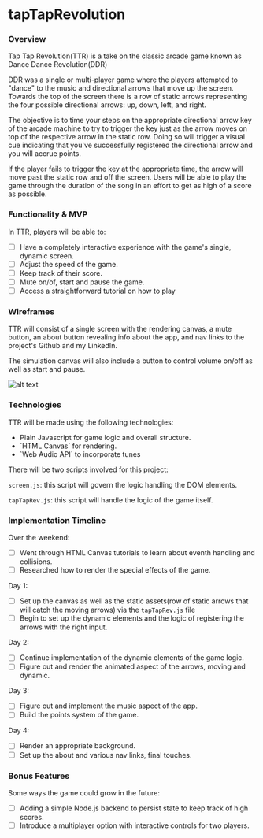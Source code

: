 # tapTapRevolution

### Overview

Tap Tap Revolution(TTR) is a take on the classic arcade game known as Dance Dance Revolution(DDR) 

DDR was a single or multi-player game where the players attempted to "dance" to the music and directional arrows that move up the screen. Towards the top of the screen there is a row of static arrows representing the four possible directional arrows: up, down, left, and right. 

The objective is to time your steps on the appropriate directional arrow key of the arcade machine to try to trigger the key just as the arrow moves on top of the respective arrow in the static row. Doing so will trigger a visual cue indicating that you've successfully registered the directional arrow and you will accrue points. 

If the player fails to trigger the key at the appropriate time, the arrow will move past the static row and off the screen. Users will be able to play the game through the duration of the song in an effort to get as high of a score as possible.

### Functionality & MVP

In TTR, players will be able to:
- [ ] Have a completely interactive experience with the game's single, dynamic screen.
- [ ] Adjust the speed of the game.
- [ ] Keep track of their score.
- [ ] Mute on/of, start and pause the game.
- [ ] Access a straightforward tutorial on how to play

### Wireframes

TTR will consist of a single screen with the rendering canvas, a mute button, an about button revealing info about the app, and nav links to the project's Github and my LinkedIn.

The simulation canvas will also include a button to control volume on/off as well as start and pause.

![alt text](https://imgur.com/ya6pyMx.png)

### Technologies

TTR will be made using the following technologies:
<ul>
  <li> Plain Javascript for game logic and overall structure.</li>
  <li> `HTML Canvas` for rendering.</li>
  <li> `Web Audio API` to incorporate tunes</li>
</ul>

There will be two scripts involved for this project:

`screen.js`: this script will govern the logic handling the DOM elements.

`tapTapRev.js`: this script will handle the logic of the game itself.

### Implementation Timeline

Over the weekend:
- [ ] Went through HTML Canvas tutorials to learn about eventh handling and collisions.
- [ ] Researched how to render the special effects of the game.

Day 1:
- [ ] Set up the canvas as well as the static assets(row of static arrows that will catch the moving arrows) via the `tapTapRev.js` file
- [ ] Begin to set up the dynamic elements and the logic of registering the arrows with the right input.

Day 2:
- [ ] Continue implementation of the dynamic elements of the game logic.
- [ ] Figure out and render the animated aspect of the arrows, moving and dynamic.

Day 3:
- [ ] Figure out and implement the music aspect of the app.
- [ ] Build the points system of the game.

Day 4:
- [ ] Render an appropriate background.
- [ ] Set up the about and various nav links, final touches.

### Bonus Features

Some ways the game could grow in the future:
- [ ] Adding a simple Node.js backend to persist state to keep track of high scores.
- [ ] Introduce a multiplayer option with interactive controls for two players.
